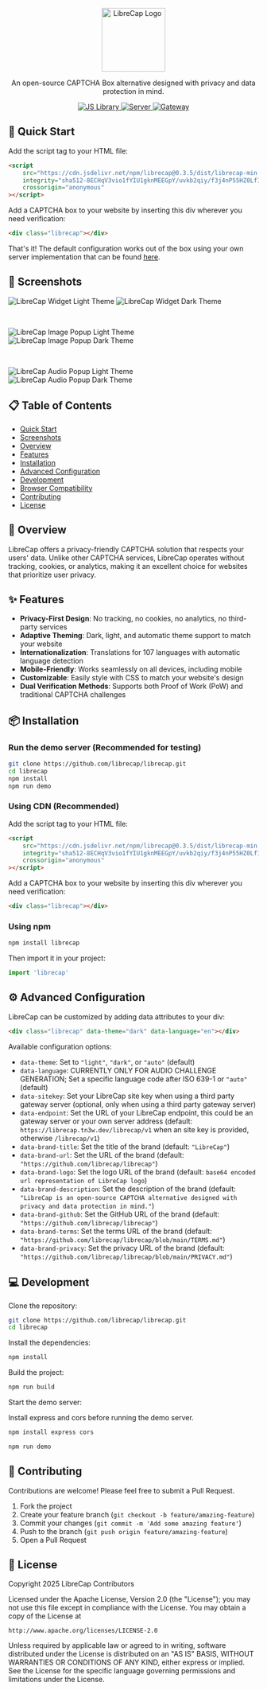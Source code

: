 <p align="center">
  <a href="https://github.com/librecap/librecap">
      <picture>
          <source height="128" media="(prefers-color-scheme: dark)" srcset="https://github.com/librecap/librecap/releases/download/v0.1.0-img/LibreCap-dark.webp">
          <source height="128" media="(prefers-color-scheme: light)" srcset="https://github.com/librecap/librecap/releases/download/v0.1.0-img/LibreCap-light.webp">
          <img height="128" alt="LibreCap Logo" src="https://github.com/librecap/librecap/releases/download/v0.1.0-img/LibreCap-light.webp">
      </picture>
  </a>
</p>

<p align="center">
  An open-source CAPTCHA Box alternative designed with privacy and data protection in mind.
</p>

<p align="center">
  <a href="https://github.com/librecap/librecap">
    <img src="https://img.shields.io/badge/JS_Library-blue?style=for-the-badge&logo=javascript" alt="JS Library">
  </a>
  <a href="https://github.com/librecap/librecap-server">
    <img src="https://img.shields.io/badge/Server-green?style=for-the-badge&logo=rust" alt="Server">
  </a>
  <a href="https://github.com/librecap/librecap-gateway">
    <img src="https://img.shields.io/badge/Gateway-red?style=for-the-badge&logo=linux" alt="Gateway">
  </a>
</p>

## 🚀 Quick Start

Add the script tag to your HTML file:

```html
<script
	src="https://cdn.jsdelivr.net/npm/librecap@0.3.5/dist/librecap-min.js"
	integrity="sha512-8ECHqV3vio1fYIU1gknMEEGpY/uvkb2qiy/f3j4nP55HZ0LfIWqRFIM52B0IpGMy84ui36jQm/vXiK64IldNfQ=="
	crossorigin="anonymous"
></script>
```

Add a CAPTCHA box to your website by inserting this div wherever you need verification:

```html
<div class="librecap"></div>
```

That's it! The default configuration works out of the box using your own server implementation that can be found [here](https://github.com/librecap/librecap-server).

## 📸 Screenshots

![LibreCap Widget Light Theme](https://github.com/librecap/librecap/releases/download/v0.2.8-img/widget-light.png)
![LibreCap Widget Dark Theme](https://github.com/librecap/librecap/releases/download/v0.2.8-img/widget-dark.png)

<br>

![LibreCap Image Popup Light Theme](https://github.com/librecap/librecap/releases/download/v0.3.0-img/image-popup-light.png)
![LibreCap Image Popup Dark Theme](https://github.com/librecap/librecap/releases/download/v0.3.0-img/image-popup-dark.png)

<br>

![LibreCap Audio Popup Light Theme](https://github.com/librecap/librecap/releases/download/v0.3.0-img/audio-popup-light.png)
![LibreCap Audio Popup Dark Theme](https://github.com/librecap/librecap/releases/download/v0.3.0-img/audio-popup-dark.png)

## 📋 Table of Contents

- [Quick Start](#-quick-start)
- [Screenshots](#-screenshots)
- [Overview](#-overview)
- [Features](#-features)
- [Installation](#-installation)
- [Advanced Configuration](#-advanced-configuration)
- [Development](#-development)
- [Browser Compatibility](#-browser-compatibility)
- [Contributing](#-contributing)
- [License](#-license)

## 🌟 Overview

LibreCap offers a privacy-friendly CAPTCHA solution that respects your users' data. Unlike other CAPTCHA services, LibreCap operates without tracking, cookies, or analytics, making it an excellent choice for websites that prioritize user privacy.

## ✨ Features

- **Privacy-First Design**: No tracking, no cookies, no analytics, no third-party services
- **Adaptive Theming**: Dark, light, and automatic theme support to match your website
- **Internationalization**: Translations for 107 languages with automatic language detection
- **Mobile-Friendly**: Works seamlessly on all devices, including mobile
- **Customizable**: Easily style with CSS to match your website's design
- **Dual Verification Methods**: Supports both Proof of Work (PoW) and traditional CAPTCHA challenges

## 📦 Installation

### Run the demo server (Recommended for testing)

```bash
git clone https://github.com/librecap/librecap.git
cd librecap
npm install
npm run demo
```

### Using CDN (Recommended)

Add the script tag to your HTML file:

```html
<script
	src="https://cdn.jsdelivr.net/npm/librecap@0.3.5/dist/librecap-min.js"
	integrity="sha512-8ECHqV3vio1fYIU1gknMEEGpY/uvkb2qiy/f3j4nP55HZ0LfIWqRFIM52B0IpGMy84ui36jQm/vXiK64IldNfQ=="
	crossorigin="anonymous"
></script>
```

Add a CAPTCHA box to your website by inserting this div wherever you need verification:

```html
<div class="librecap"></div>
```

### Using npm

```bash
npm install librecap
```

Then import it in your project:

```javascript
import 'librecap'
```

## ⚙️ Advanced Configuration

LibreCap can be customized by adding data attributes to your div:

```html
<div class="librecap" data-theme="dark" data-language="en"></div>
```

Available configuration options:

- `data-theme`: Set to `"light"`, `"dark"`, or `"auto"` (default)
- `data-language`: CURRENTLY ONLY FOR AUDIO CHALLENGE GENERATION; Set a specific language code after ISO 639-1 or `"auto"` (default)
- `data-sitekey`: Set your LibreCap site key when using a third party gateway server (optional, only when using a third party gateway server)
- `data-endpoint`: Set the URL of your LibreCap endpoint, this could be an gateway server or your own server address (default: `https://librecap.tn3w.dev/librecap/v1` when an site key is provided, otherwise `/librecap/v1`)
- `data-brand-title`: Set the title of the brand (default: `"LibreCap"`)
- `data-brand-url`: Set the URL of the brand (default: `"https://github.com/librecap/librecap"`)
- `data-brand-logo`: Set the logo URL of the brand (default: `base64 encoded url representation of LibreCap logo`)
- `data-brand-description`: Set the description of the brand (default: `"LibreCap is an open-source CAPTCHA alternative designed with privacy and data protection in mind."`)
- `data-brand-github`: Set the GitHub URL of the brand (default: `"https://github.com/librecap/librecap"`)
- `data-brand-terms`: Set the terms URL of the brand (default: `"https://github.com/librecap/librecap/blob/main/TERMS.md"`)
- `data-brand-privacy`: Set the privacy URL of the brand (default: `"https://github.com/librecap/librecap/blob/main/PRIVACY.md"`)

## 💻 Development

Clone the repository:

```bash
git clone https://github.com/librecap/librecap.git
cd librecap
```

Install the dependencies:

```bash
npm install
```

Build the project:

```bash
npm run build
```

Start the demo server:

Install express and cors before running the demo server.

```bash
npm install express cors
```

```bash
npm run demo
```

## 👥 Contributing

Contributions are welcome! Please feel free to submit a Pull Request.

1. Fork the project
2. Create your feature branch (`git checkout -b feature/amazing-feature`)
3. Commit your changes (`git commit -m 'Add some amazing feature'`)
4. Push to the branch (`git push origin feature/amazing-feature`)
5. Open a Pull Request

## 📄 License

Copyright 2025 LibreCap Contributors

Licensed under the Apache License, Version 2.0 (the "License");
you may not use this file except in compliance with the License.
You may obtain a copy of the License at

    http://www.apache.org/licenses/LICENSE-2.0

Unless required by applicable law or agreed to in writing, software
distributed under the License is distributed on an "AS IS" BASIS,
WITHOUT WARRANTIES OR CONDITIONS OF ANY KIND, either express or implied.
See the License for the specific language governing permissions and
limitations under the License.
